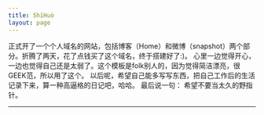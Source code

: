 ```yaml
---
title: ShīHuò
layout: page
---
```


正式开了一个个人域名的网站，包括博客（Home）和微博（snapshot）两个部分。折腾了两天，花了点钱买了这个域名，终于搭建好了:)。
心里一边觉得开心，一边也觉得自己还是太弱了。这个模板是folk别人的，因为觉得简洁漂亮，很GEEK范，所以用了这个。
以后呢，希望自己能多写写东西，把自己工作后的生活记录下来，算一种高逼格的日记吧，哈哈。
最后说一句：
希望不要当太久的野指针。

***



